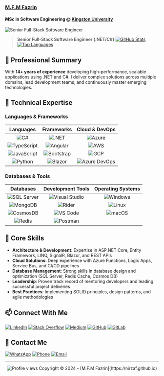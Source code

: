 ### [M.F.M Fazrin](https://nizraf.github.io)
#### MSc in Software Engineering @ [Kingston University](https://www.kingston.ac.uk/)
<p> <img src="https://readme-typing-svg.herokuapp.com?lines=Senior+Full-Stack+Software+Engineer" alt="Senior Full-Stack Software Engineer" /> </p>

> **Senior Full-Stack Software Engineer (.NET/C#)**
[![GitHub Stats](https://github-readme-stats.vercel.app/api?username=nirzaf&count_private=true&theme=dark&show_icons=true&hide_border=true)](https://github.com/nirzaf)
[![Top Languages](https://github-readme-stats.vercel.app/api/top-langs/?username=nirzaf&layout=compact&theme=dark&hide_border=true)](https://github.com/nirzaf)

## 💼 Professional Summary

With **14+ years of experience** developing high-performance, scalable applications using .NET and C#. I deliver complex solutions across multiple domains, lead development teams, and continuously master emerging technologies.

## 🔧 Technical Expertise

### Languages & Frameworks

| **Languages** | **Frameworks** | **Cloud & DevOps** |
|:-------------:|:--------------:|:------------------:|
| ![C#](https://img.shields.io/badge/C%23-239120?style=for-the-badge&logo=c-sharp&logoColor=white) | ![.NET](https://img.shields.io/badge/.NET-512BD4?style=for-the-badge&logo=dotnet&logoColor=white) | ![Azure](https://img.shields.io/badge/Azure-0078D4?style=for-the-badge&logo=microsoftazure&logoColor=white) |
| ![TypeScript](https://img.shields.io/badge/TypeScript-3178C6?style=for-the-badge&logo=typescript&logoColor=white) | ![Angular](https://img.shields.io/badge/Angular-DD0031?style=for-the-badge&logo=angular&logoColor=white) | ![AWS](https://img.shields.io/badge/AWS-232F3E?style=for-the-badge&logo=amazonaws&logoColor=white) |
| ![JavaScript](https://img.shields.io/badge/JavaScript-F7DF1E?style=for-the-badge&logo=javascript&logoColor=black) | ![Bootstrap](https://img.shields.io/badge/Bootstrap-7952B3?style=for-the-badge&logo=bootstrap&logoColor=white) | ![GCP](https://img.shields.io/badge/GCP-4285F4?style=for-the-badge&logo=googlecloud&logoColor=white) |
| ![Python](https://img.shields.io/badge/Python-3776AB?style=for-the-badge&logo=python&logoColor=white) | ![Blazor](https://img.shields.io/badge/Blazor-512BD4?style=for-the-badge&logo=blazor&logoColor=white) | ![Azure DevOps](https://img.shields.io/badge/Azure_DevOps-0078D7?style=for-the-badge&logo=azuredevops&logoColor=white) |

### Databases & Tools

| **Databases** | **Development Tools** | **Operating Systems** |
|:-------------:|:---------------------:|:--------------------:|
| ![SQL Server](https://img.shields.io/badge/SQL_Server-CC2927?style=for-the-badge&logo=microsoftsqlserver&logoColor=white) | ![Visual Studio](https://img.shields.io/badge/Visual_Studio-5C2D91?style=for-the-badge&logo=visualstudio&logoColor=white) | ![Windows](https://img.shields.io/badge/Windows-0078D6?style=for-the-badge&logo=windows&logoColor=white) |
| ![MongoDB](https://img.shields.io/badge/MongoDB-47A248?style=for-the-badge&logo=mongodb&logoColor=white) | ![Rider](https://img.shields.io/badge/Rider-000000?style=for-the-badge&logo=rider&logoColor=white) | ![Linux](https://img.shields.io/badge/Linux-FCC624?style=for-the-badge&logo=linux&logoColor=black) |
| ![CosmosDB](https://img.shields.io/badge/CosmosDB-0078D4?style=for-the-badge&logo=microsoftazure&logoColor=white) | ![VS Code](https://img.shields.io/badge/VS_Code-007ACC?style=for-the-badge&logo=visualstudiocode&logoColor=white) | ![macOS](https://img.shields.io/badge/macOS-000000?style=for-the-badge&logo=apple&logoColor=white) |
| ![Redis](https://img.shields.io/badge/Redis-DC382D?style=for-the-badge&logo=redis&logoColor=white) | ![Postman](https://img.shields.io/badge/Postman-FF6C37?style=for-the-badge&logo=postman&logoColor=white) | |

## 🚀 Core Skills

- **Architecture & Development**: Expertise in ASP.NET Core, Entity Framework, LINQ, SignalR, Blazor, and REST APIs
- **Cloud Solutions**: Deep experience with Azure Functions, Logic Apps, Service Bus, and CI/CD pipelines
- **Database Management**: Strong skills in database design and optimization (SQL Server, Redis Cache, Cosmos DB)
- **Leadership**: Proven track record of mentoring developers and leading successful project deliveries
- **Best Practices**: Implementing SOLID principles, design patterns, and agile methodologies

## 📫 Connect With Me

[![LinkedIn](https://img.shields.io/badge/LinkedIn-0A66C2?style=for-the-badge&logo=linkedin&logoColor=white)](https://www.linkedin.com/in/mfmfazrin/)
[![Stack Overflow](https://img.shields.io/badge/Stack_Overflow-F58025?style=for-the-badge&logo=stackoverflow&logoColor=white)](https://stackoverflow.com/users/9251463/mohamed-farook-mohamed-fazrin)
[![Medium](https://img.shields.io/badge/Medium-000000?style=for-the-badge&logo=medium&logoColor=white)](https://mfmfazrin.medium.com/)
[![GitHub](https://img.shields.io/badge/GitHub-181717?style=for-the-badge&logo=github&logoColor=white)](https://github.com/nirzaf?tab=repositories)
[![GitLab](https://img.shields.io/badge/GitLab-FC6D26?style=for-the-badge&logo=gitlab&logoColor=white)](https://gitlab.com/users/nirzaf/projects)

## 📱 Contact Me

[![WhatsApp](https://img.shields.io/badge/WhatsApp-25D366?style=for-the-badge&logo=whatsapp&logoColor=white)](https://api.whatsapp.com/send?phone=+97433253203&text=Hi,%20I%20contacted%20you%20Through%20your%20website.)
[![Phone](https://img.shields.io/badge/Call-+974_3325_3203-blue?style=for-the-badge&logo=phone&logoColor=white)](tel:+97433253203)
[![Email](https://img.shields.io/badge/Email-info@dotnetevangelist.net-D14836?style=for-the-badge&logo=gmail&logoColor=white)](mailto:info@dotnetevangelist.net)

---

<div align="center">
  <img src="https://komarev.com/ghpvc/?username=nirzaf&style=flat-square&color=blue" alt="Profile views"/>
  Copyright © 2024 - [M.F.M Fazrin](https://nirzaf.github.io)
</div>
